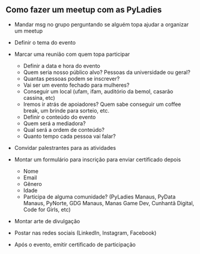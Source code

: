 ## Como fazer um meetup com as PyLadies

* Mandar msg no grupo perguntando se alguém topa ajudar a organizar um meetup

* Definir o tema do evento

* Marcar uma reunião com quem topa participar
   - Definir a data e hora do evento
   - Quem seria nosso público alvo? Pessoas da universidade ou geral?
   - Quantas pessoas podem se inscrever?
   - Vai ser um evento fechado para mulheres?
   - Conseguir um local (ufam, ifam, auditório da bemol, casarão cassina, etc)
   - Iremos ir atrás de apoiadores? Quem sabe conseguir um coffee break, um brinde para sorteio, etc.
   - Definir o conteúdo do evento
   - Quem será a mediadora?
   - Qual será a ordem de conteúdo?
   - Quanto tempo cada pessoa vai falar?

* Convidar palestrantes para as atividades

* Montar um formulário para inscrição para enviar certificado depois
  - Nome
  - Email
  - Gênero
  - Idade
  - Participa de alguma comunidade? (PyLadies Manaus, PyData Manaus, PyNorte, GDG Manaus, Manas Game Dev, Cunhantã Digital, Code for Girls, etc)

* Montar arte de divulgação
* Postar nas redes sociais (LinkedIn, Instagram, Facebook)
* Após o evento, emitir certificado de participação

